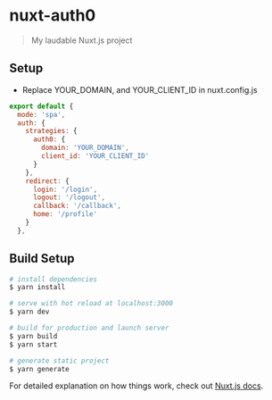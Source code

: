 # nuxt-auth0

> My laudable Nuxt.js project

## Setup

- Replace YOUR_DOMAIN, and YOUR_CLIENT_ID in nuxt.config.js

```javascript
export default {
  mode: 'spa',
  auth: {
    strategies: {
      auth0: {
        domain: 'YOUR_DOMAIN',
        client_id: 'YOUR_CLIENT_ID'
      }
    },
    redirect: {
      login: '/login',
      logout: '/logout',
      callback: '/callback',
      home: '/profile'
    }
  },
```

## Build Setup

``` bash
# install dependencies
$ yarn install

# serve with hot reload at localhost:3000
$ yarn dev

# build for production and launch server
$ yarn build
$ yarn start

# generate static project
$ yarn generate
```

For detailed explanation on how things work, check out [Nuxt.js docs](https://nuxtjs.org).
